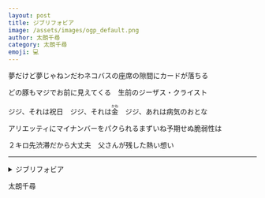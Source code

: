 ```yaml
---
layout: post
title: ジブリフォビア
image: /assets/images/ogp_default.png
author: 太朗千尋
category: 太朗千尋
emoji: 💻
---
```


<div class="tanka-area"><div class="tanka">
<p>夢だけど夢じゃねンだわネコバスの座席の隙間にカードが落ちる</p>
<p>どの豚もマジでお前に見えてくる　生前のジーザス・クライスト</p>
<p>ジジ、それは祝日　ジジ、それは<ruby>金<rp>（</rp><rt>かね</rt><rp>）</rp></ruby>　ジジ、あれは病気のおとな</p>
<p>アリエッティにマイナンバーをパクられるまずいね予期せぬ脆弱性は</p>
<p>２キロ先渋滞だから大丈夫　父さんが残した熱い想い</p></div></div>

---

<details><summary>ジブリフォビア</summary>
夢だけど夢じゃねンだわネコバスの座席の隙間にカードが落ちる<br />
どの豚もマジでお前に見えてくる　生前のジーザス・クライスト<br />
ジジ、それは祝日　ジジ、それは<ruby>金<rp>（</rp><rt>かね</rt><rp>）</rp></ruby>　ジジ、あれは病気のおとな<br />
アリエッティにマイナンバーをパクられるまずいね予期せぬ脆弱性は<br />
２キロ先渋滞だから大丈夫　父さんが残した熱い想い<br />
<br />
</details>

太朗千尋
